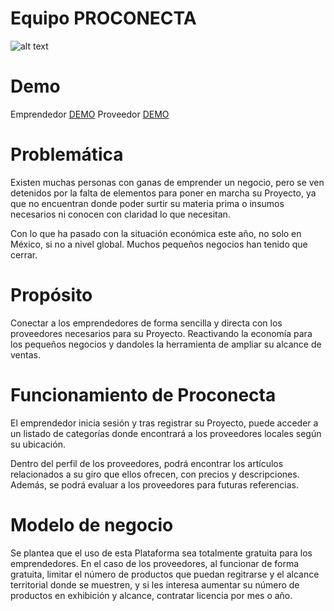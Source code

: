 # Equipo PROCONECTA

![alt text](https://github.com/tomatovalley/economia-proconecta/blob/master/logo.png?raw=true)

# Demo

Emprendedor [DEMO](http://www.google.com)
Proveedor [DEMO](http://www.google.com)

# Problemática

Existen muchas personas con ganas de emprender un negocio, pero se ven detenidos por la falta de elementos para poner en marcha su Proyecto, ya que no encuentran donde poder surtir su materia prima o insumos necesarios ni conocen con claridad lo que necesitan.

Con lo que ha pasado con la situación económica este año, no solo en México, si no a nivel global. Muchos pequeños negocios han tenido que cerrar. 


# Propósito

Conectar a los emprendedores de forma sencilla y directa con los proveedores necesarios para su Proyecto. 
Reactivando la economía para los pequeños negocios y dandoles la herramienta de ampliar su alcance de ventas.


# Funcionamiento de Proconecta

El emprendedor inicia sesión y tras registrar su Proyecto, puede acceder a un listado de categorías donde encontrará a los proveedores locales según su ubicación.

Dentro del perfil de los proveedores, podrá encontrar los artículos relacionados a su giro que ellos ofrecen, con precios y descripciones.
Además, se podrá evaluar a los proveedores para futuras referencias.


# Modelo de negocio

Se plantea que el uso de esta Plataforma sea totalmente gratuita para los emprendedores. En el caso de los proveedores, al funcionar de forma gratuita, limitar el número de productos que puedan regitrarse y el alcance territorial donde se muestren, y si les interesa aumentar su número de productos en exhibición y alcance, contratar licencia por mes o año.
